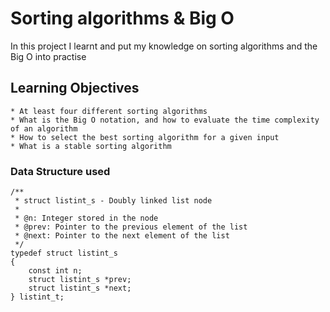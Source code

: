 #  Sorting algorithms & Big O

In this project I learnt and put my knowledge on sorting algorithms and the Big O into practise

## Learning Objectives
```
* At least four different sorting algorithms
* What is the Big O notation, and how to evaluate the time complexity of an algorithm
* How to select the best sorting algorithm for a given input
* What is a stable sorting algorithm
```

### Data Structure used
```
/**
 * struct listint_s - Doubly linked list node
 *
 * @n: Integer stored in the node
 * @prev: Pointer to the previous element of the list
 * @next: Pointer to the next element of the list
 */
typedef struct listint_s
{
    const int n;
    struct listint_s *prev;
    struct listint_s *next;
} listint_t;
```

